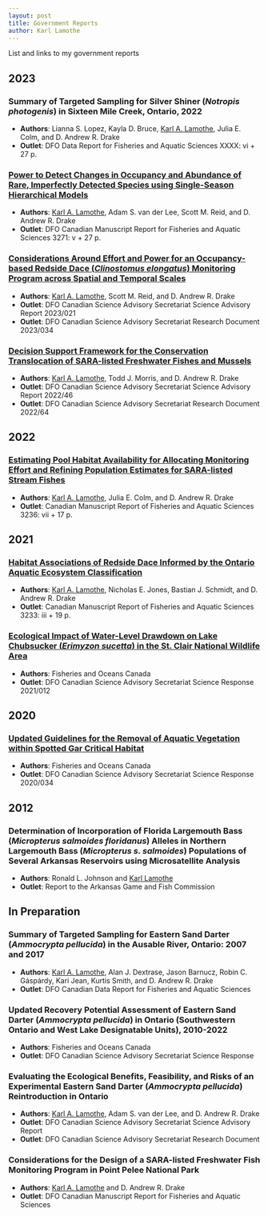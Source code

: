 ```yaml
---
layout: post
title: Government Reports
author: Karl Lamothe
---
```

List and links to my government reports

## 2023
### Summary of Targeted Sampling for Silver Shiner (_Notropis photogenis_) in Sixteen Mile Creek, Ontario, 2022
  - **Authors**: Lianna S. Lopez, Kayla D. Bruce, <ins>Karl A. Lamothe</ins>, Julia E. Colm, and D. Andrew R. Drake
  - **Outlet**: DFO Data Report for Fisheries and Aquatic Sciences XXXX: vi + 27 p.

### [Power to Detect Changes in Occupancy and Abundance of Rare, Imperfectly Detected Species using Single-Season Hierarchical Models](https://waves-vagues.dfo-mpo.gc.ca/library-bibliotheque/41213518.pdf)
  - **Authors**: <ins>Karl A. Lamothe</ins>, Adam S. van der Lee, Scott M. Reid, and D. Andrew R. Drake
  - **Outlet**: DFO Canadian Manuscript Report for Fisheries and Aquatic Sciences 3271: v + 27 p.

### [Considerations Around Effort and Power for an Occupancy-based Redside Dace (_Clinostomus elongatus_) Monitoring Program across Spatial and Temporal Scales](https://www.dfo-mpo.gc.ca/csas-sccs/Publications/ResDocs-DocRech/2023/2023_034-eng.pdf)
  - **Authors**: <ins>Karl A. Lamothe</ins>, Scott M. Reid, and D. Andrew R. Drake
  - **Outlet**: DFO Canadian Science Advisory Secretariat Science Advisory Report 2023/021
  - **Outlet**: DFO Canadian Science Advisory Secretariat Research Document 2023/034

### [Decision Support Framework for the Conservation Translocation of SARA-listed Freshwater Fishes and Mussels](https://www.dfo-mpo.gc.ca/csas-sccs/Publications/ResDocs-DocRech/2022/2022_064-eng.pdf)
  - **Authors**: <ins>Karl A. Lamothe</ins>, Todd J. Morris, and D. Andrew R. Drake
  - **Outlet**: DFO Canadian Science Advisory Secretariat Science Advisory Report 2022/46
  - **Outlet**: DFO Canadian Science Advisory Secretariat Research Document 2022/64

## 2022
### [Estimating Pool Habitat Availability for Allocating Monitoring Effort and Refining Population Estimates for SARA-listed Stream Fishes](https://publications.gc.ca/collections/collection_2022/mpo-dfo/Fs97-4-3236-eng.pdf)
  - **Authors**: <ins>Karl A. Lamothe</ins>, Julia E. Colm, and D. Andrew R. Drake
  - **Outlet**: Canadian Manuscript Report of Fisheries and Aquatic Sciences 3236: vii + 17 p.

## 2021
### [Habitat Associations of Redside Dace Informed by the Ontario Aquatic Ecosystem Classification](https://publications.gc.ca/collections/collection_2021/mpo-dfo/Fs97-4-3233-eng.pdf)
  - **Authors**: <ins>Karl A. Lamothe</ins>, Nicholas E. Jones, Bastian J. Schmidt, and D. Andrew R. Drake
  - **Outlet**: Canadian Manuscript Report of Fisheries and Aquatic Sciences 3233: iii + 19 p.

### [Ecological Impact of Water-Level Drawdown on Lake Chubsucker (_Erimyzon sucetta_) in the St. Clair National Wildlife Area](https://publications.gc.ca/collections/collection_2021/mpo-dfo/fs70-7/Fs70-7-2021-012-eng.pdf)
  - **Authors**: Fisheries and Oceans Canada
  - **Outlet**: DFO Canadian Science Advisory Secretariat Science Response 2021/012

## 2020
### [Updated Guidelines for the Removal of Aquatic Vegetation within Spotted Gar Critical Habitat](https://waves-vagues.dfo-mpo.gc.ca/Library/40926564.pdf)
  - **Authors**: Fisheries and Oceans Canada
  - **Outlet**: DFO Canadian Science Advisory Secretariat Science Response 2020/034

## 2012
### Determination of Incorporation of Florida Largemouth Bass (_Micropterus salmoides floridanus_) Alleles in Northern Largemouth Bass (_Micropterus s. salmoides_) Populations of Several Arkansas Reservoirs using Microsatellite Analysis
  - **Authors**: Ronald L. Johnson and <ins>Karl Lamothe</ins>
  - **Outlet**: Report to the Arkansas Game and Fish Commission

## In Preparation
### Summary of Targeted Sampling for Eastern Sand Darter (_Ammocrypta pellucida_) in the Ausable River, Ontario: 2007 and 2017
  - **Authors**: <ins>Karl A. Lamothe</ins>, Alan J. Dextrase, Jason Barnucz, Robin C. Gáspárdy, Kari Jean, Kurtis Smith, and D. Andrew R. Drake
  - **Outlet**: DFO Canadian Data Report for Fisheries and Aquatic Sciences

### Updated Recovery Potential Assessment of Eastern Sand Darter (_Ammocrypta pellucida_) in Ontario (Southwestern Ontario and West Lake Designatable Units), 2010-2022
  - **Authors**: Fisheries and Oceans Canada
  - **Outlet**: DFO Canadian Science Advisory Secretariat Science Response

### Evaluating the Ecological Benefits, Feasibility, and Risks of an Experimental Eastern Sand Darter (_Ammocrypta pellucida_) Reintroduction in Ontario
  - **Authors**: <ins>Karl A. Lamothe</ins>, Adam S. van der Lee, and D. Andrew R. Drake
  - **Outlet**: DFO Canadian Science Advisory Secretariat Science Advisory Report
  - **Outlet**: DFO Canadian Science Advisory Secretariat Research Document

### Considerations for the Design of a SARA-listed Freshwater Fish Monitoring Program in Point Pelee National Park
  - **Authors**: <ins>Karl A. Lamothe</ins> and D. Andrew R. Drake
  - **Outlet**: DFO Canadian Manuscript Report for Fisheries and Aquatic Sciences
